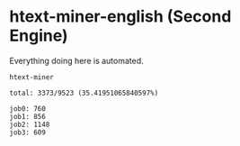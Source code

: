 # htext-miner-english (Second Engine)

Everything doing here is automated.

```
htext-miner

total: 3373/9523 (35.41951065840597%)

job0: 760
job1: 856
job2: 1148
job3: 609
```